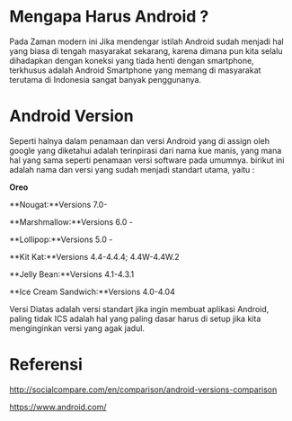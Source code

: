 # Mengapa Harus Android ?

Pada Zaman modern ini Jika mendengar istilah Android sudah menjadi hal yang biasa di tengah masyarakat sekarang, karena dimana pun kita selalu dihadapkan dengan koneksi yang tiada henti dengan smartphone, terkhusus adalah Android Smartphone yang memang di masyarakat terutama di Indonesia sangat banyak penggunanya.

# Android Version

Seperti halnya dalam penamaan dan versi Android yang di assign oleh google yang diketahui adalah terinpirasi dari nama kue manis, yang mana hal yang sama seperti penamaan versi software pada umumnya. birikut ini adalah nama dan versi yang sudah menjadi standart utama, yaitu :

**Oreo**

**Nougat:**Versions 7.0-

**Marshmallow:**Versions 6.0 -

**Lollipop:**Versions 5.0 -

**Kit Kat:**Versions 4.4-4.4.4; 4.4W-4.4W.2

**Jelly Bean:**Versions 4.1-4.3.1

**Ice Cream Sandwich:**Versions 4.0-4.04

Versi Diatas adalah versi standart jika  ingin membuat aplikasi Android, paling tidak ICS adalah hal yang paling dasar harus di setup jika kita menginginkan versi yang agak jadul.

# Referensi 

http://socialcompare.com/en/comparison/android-versions-comparison

https://www.android.com/



